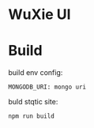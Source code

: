 # WuXie UI


# Build
build env config:
```
MONGODB_URI: mongo uri 
```
buld stqtic site:
```
npm run build
```
